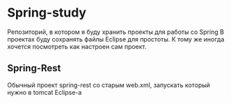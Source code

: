 # Spring-study
Репозиторий, в котором я буду хранить проекты для работы со Spring
В проектах буду сохранять файлы Eclipse для простоты. К тому же иногда хочется посмотреть как настроен сам проект.

## Spring-Rest
Обычный проект spring-rest со старым web.xml, запускать который нужно в tomcat Eclipse-а